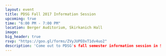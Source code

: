 ```yaml
---
layout: event
title: PDSG Fall 2017 Information Session
upcoming: true
time: "6:00 PM - 7:00 PM"
location: Berger Auditorium, Skirkanich Hall
image:
big_header: true
rsvp: "https://goo.gl/forms/ZVyJUPEOxT1dv4uo2"
description: 'Come out to PDSG's fall semester information session in Skirkanich Hall on August 31st. We'll go over some of the exciting things planned for the semester, including the Citadel Datathon.'
---
```

